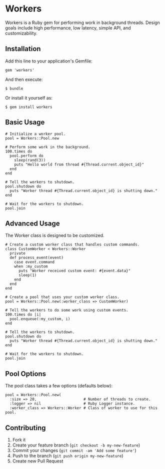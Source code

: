 # Workers

Workers is a Ruby gem for performing work in background threads.
Design goals include high performance, low latency, simple API, and customizability.

## Installation

Add this line to your application's Gemfile:

    gem 'workers'

And then execute:

    $ bundle

Or install it yourself as:

    $ gem install workers

## Basic Usage

    # Initialize a worker pool.
    pool = Workers::Pool.new
    
    # Perform some work in the background.
    100.times do
      pool.perform do
        sleep(rand(3))
        puts "Hello world from thread #{Thread.current.object_id}"
      end
    end
    
    # Tell the workers to shutdown.
    pool.shutdown do
      puts "Worker thread #{Thread.current.object_id} is shutting down."
    end
    
    # Wait for the workers to shutdown.
    pool.join

## Advanced Usage

The Worker class is designed to be customized.

    # Create a custom worker class that handles custom commands.
    class CustomWorker < Workers::Worker
      private
      def process_event(event)
        case event.command
        when :my_custom
          puts "Worker received custom event: #{event.data}"
          sleep(1)
        end
      end
    end
    
    # Create a pool that uses your custom worker class.
    pool = Workers::Pool.new(:worker_class => CustomWorker)
    
    # Tell the workers to do some work using custom events.
    100.times do |i|
      pool.enqueue(:my_custom, i)
    end
    
    # Tell the workers to shutdown.
    pool.shutdown do
      puts "Worker thread #{Thread.current.object_id} is shutting down."
    end
    
    # Wait for the workers to shutdown.
    pool.join
    
## Pool Options

The pool class takes a few options (defaults below):

    pool = Workers::Pool.new(
      :size => 20,                     # Number of threads to create.
      :logger => nil                   # Ruby Logger instance.
      :worker_class => Workers::Worker # Class of worker to use for this pool.
    
## Contributing

1. Fork it
2. Create your feature branch (`git checkout -b my-new-feature`)
3. Commit your changes (`git commit -am 'Add some feature'`)
4. Push to the branch (`git push origin my-new-feature`)
5. Create new Pull Request
